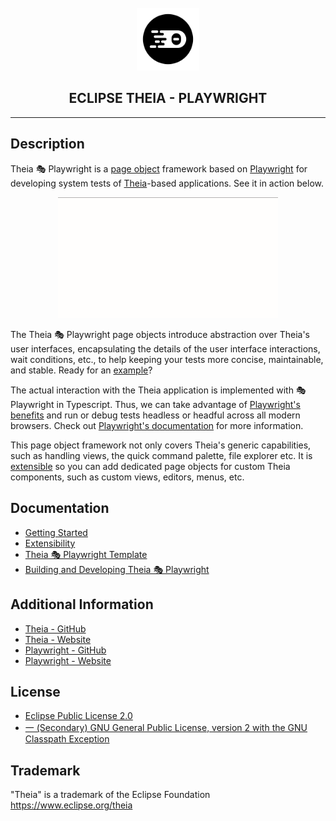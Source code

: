 <div align='center'>

<br />

<img src='https://raw.githubusercontent.com/eclipse-theia/theia/master/logo/theia.svg?sanitize=true' alt='theia-ext-logo' width='100px' />

<h2>ECLIPSE THEIA - PLAYWRIGHT</h2>

<hr />

</div>

## Description

Theia 🎭 Playwright is a [page object](https://martinfowler.com/bliki/PageObject.html) framework based on [Playwright](https://github.com/microsoft/playwright) for developing system tests of [Theia](https://github.com/eclipse-theia/theia)-based applications. See it in action below.

<div style='margin:0 auto;width:70%;'>

![Theia System Testing in Action](./docs/images/teaser.gif)

</div>

The Theia 🎭 Playwright page objects introduce abstraction over Theia's user interfaces, encapsulating the details of the user interface interactions, wait conditions, etc., to help keeping your tests more concise, maintainable, and stable.
Ready for an [example](./docs/GETTING_STARTED.md)?

The actual interaction with the Theia application is implemented with 🎭 Playwright in Typescript. Thus, we can take advantage of [Playwright's benefits](https://playwright.dev/docs/why-playwright/) and run or debug tests headless or headful across all modern browsers.
Check out [Playwright's documentation](https://playwright.dev/docs/intro) for more information.

This page object framework not only covers Theia's generic capabilities, such as handling views, the quick command palette, file explorer etc.
It is [extensible](./docs/EXTENSIBILITY.md) so you can add dedicated page objects for custom Theia components, such as custom views, editors, menus, etc.

## Documentation

- [Getting Started](./docs/GETTING_STARTED.md)
- [Extensibility](./docs/EXTENSIBILITY.md)
- [Theia 🎭 Playwright Template](https://github.com/eclipse-theia/theia-playwright-template)
- [Building and Developing Theia 🎭 Playwright](./docs/DEVELOPING.md)

## Additional Information

- [Theia - GitHub](https://github.com/eclipse-theia/theia)
- [Theia - Website](https://theia-ide.org/)
- [Playwright - GitHub](https://github.com/microsoft/playwright)
- [Playwright - Website](https://playwright.dev)

## License

- [Eclipse Public License 2.0](http://www.eclipse.org/legal/epl-2.0/)
- [一 (Secondary) GNU General Public License, version 2 with the GNU Classpath Exception](https://projects.eclipse.org/license/secondary-gpl-2.0-cp)

## Trademark

"Theia" is a trademark of the Eclipse Foundation
https://www.eclipse.org/theia
